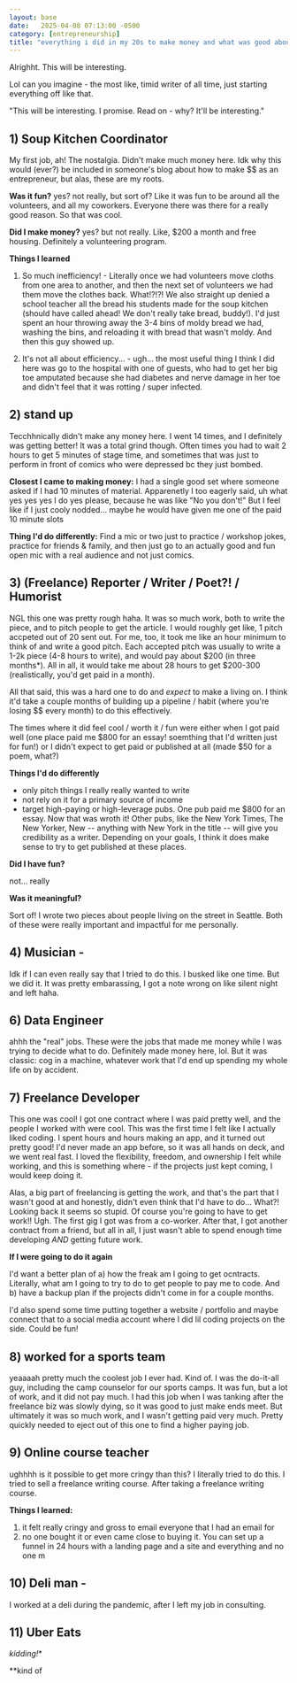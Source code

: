 ```yaml
---
layout: base
date:   2025-04-08 07:13:00 -0500
category: [entrepreneurship]
title: "everything i did in my 20s to make money and what was good about it"
---
```

Alrighht. This will be interesting. 

Lol can you imagine - the most like, timid writer of all time, just starting everything off like that. 

"This will be interesting. I promise. Read on - why? It'll be interesting."

## 1) Soup Kitchen Coordinator 
My first job, ah! The nostalgia. Didn't make much money here. Idk why this would (ever?) be included in someone's blog about how to make $$ as an entrepreneur, but alas, these are my roots. 

**Was it fun?** 
yes? not really, but sort of? Like it was fun to be around all the volunteers, and all my coworkers. Everyone there was there for a really good reason. So that was cool. 

**Did I make money?** 
yes? but not really. Like, $200 a month and free housing. Definitely a volunteering program. 

**Things I learned**
1) So much inefficiency! - Literally once we had volunteers move cloths from one area to another, and then the next set of volunteers we had them move the clothes back. What!?!?! We also straight up denied a school teacher all the bread his students made for the soup kitchen (should have called ahead! We don't really take bread, buddy!). I'd just spent an hour throwing away the 3-4 bins of moldy bread we had, washing the bins, and reloading it with bread that wasn't moldy. And then this guy showed up. 

2) It's not all about efficiency... - ugh... the most useful thing I think I did here was go to the hospital with one of guests, who had to get her big toe amputated because she had diabetes and nerve damage in her toe and didn't feel that it was rotting / super infected. 


## 2) stand up 
Tecchhnically didn't make any money here. I went 14 times, and I definitely was getting better! It was a total grind though. Often times you had to wait 2 hours to get 5 minutes of stage time, and sometimes that was just to perform in front of comics who were depressed bc they just bombed. 

**Closest I came to making money:** 
I had a single good set where someone asked if I had 10 minutes of material. Apparenetly I too eagerly said, uh what yes yes yes I do yes please, because he was like "No you don't!" But I feel like if I just cooly nodded... maybe he would have given me one of the paid 10 minute slots

**Thing I'd do differently:** Find a mic or two just to practice / workshop jokes, practice for friends & family, and then just go to an actually good and fun open mic with a real audience and not just comics.  

## 3) (Freelance) Reporter / Writer / Poet?! / Humorist
NGL this one was pretty rough haha. It was so much work, both to write the piece, and to pitch people to get the article. I would roughly get like, 1 pitch accpeted out of 20 sent out. For me, too, it took me like an hour minimum to think of and write a good pitch. Each accepted pitch was usually to write a 1-2k piece (4-8 hours to write), and would pay about $200 (in three months*). All in all, it would take me about 28 hours to get $200-300 (realistically, you'd get paid in a month).

All that said, this was a hard one to do and *expect* to make a living on. I think it'd take a couple months of building up a pipeline / habit (where you're losing $$ every month) to do this effectively.

The times where it did feel cool / worth it / fun were either when I got paid well (one place paid me $800 for an essay! soemthing that I'd written just for fun!) or I didn't expect to get paid or published at all (made $50 for a poem, what?)

**Things I'd do differently** 
- only pitch things I really really wanted to write
- not rely on it for a primary source of income
- target high-paying or high-leverage pubs. One pub paid me $800 for an essay. Now that was wroth it! Other pubs, like the New York Times, The New Yorker, New -- anything with New York in the title -- will give you credibility as a writer. Depending on your goals, I think it does make sense to try to get published at these places.

**Did I have fun?** 

not... really

**Was it meaningful?** 

Sort of! I wrote two pieces about people living on the street in Seattle. Both of these were really important and impactful for me personally. 

## 4) Musician - 
Idk if I can even really say that I tried to do this. I busked like one time. But we did it. It was pretty embarassing, I got a note wrong on like silent night and left haha. 

## 6) Data Engineer 
ahhh the "real" jobs. These were the jobs that made me money while I was trying to decide what to do. Definitely made money here, lol. But it was classic: cog in a machine, whatever work that I'd end up spending my whole life on by accident. 

## 7) Freelance Developer
This one was cool! I got one contract where I was paid pretty well, and the people I worked with were cool. This was the first time I felt like I actually liked coding. I spent hours and hours making an app, and it turned out pretty good! I'd never made an app before, so it was all hands on deck, and we went real fast. I loved the flexibility, freedom, and ownership I felt while working, and this is something where - if the projects just kept coming, I would keep doing it. 

Alas, a big part of freelancing is getting the work, and that's the part that I wasn't good at and honestly, didn't even think that I'd have to do... What?! Looking back it seems so stupid. Of course you're going to have to get work!! Ugh. The first gig I got was from a co-worker. After that, I got another contract from a friend, but all in all, I just wasn't able to spend enough time developing *AND* getting future work. 

**If I were going to do it again**

I'd want a better plan of a) how the freak am I going to get ocntracts. Literally, what am I going to try to do to get people to pay me to code. And b) have a backup plan if the projects didn't come in for a couple months. 

I'd also spend some time putting together a website / portfolio and maybe connect that to a social media account where I did lil coding projects on the side. Could be fun! 

## 8) worked for a sports team 
yeaaaah pretty much the coolest job I ever had. Kind of. I was the do-it-all guy, including the camp counselor for our sports camps. It was fun, but a lot of work, and it did not pay much. I had this job when I was tanking after the freelance biz was slowly dying, so it was good to just make ends meet. But ultimately it was so much work, and I wasn't getting paid very much. Pretty quickly needed to eject out of this one to find a higher paying job. 

## 9) Online course teacher 
ughhhh is it possible to get more cringy than this? I literally tried to do this. I tried to sell a freelance writing course. After taking a freelance writing course. 

**Things I learned:** 
1) it felt really cringy and gross to email everyone that I had an email for
2) no one bought it or even came close to buying it. You can set up a funnel in 24 hours with a landing page and a site and everything and no one m

## 10) Deli man - 
I worked at a deli during the pandemic, after I left my job in consulting. 

## 11) Uber Eats




*kidding!**

**kind of
